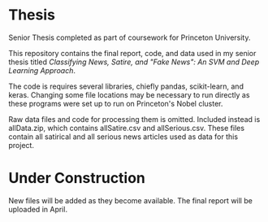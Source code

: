# Thesis
Senior Thesis completed as part of coursework for Princeton University.

This repository contains the final report, code, and data used in my senior thesis titled *Classifying News, Satire, and "Fake News": An SVM and Deep Learning Approach*.

The code is requires several libraries, chiefly pandas, scikit-learn, and keras. Changing some file locations may be necessary to run directly as these programs were set up to run on Princeton's Nobel cluster.

Raw data files and code for processing them is omitted. Included instead is allData.zip, which contains allSatire.csv and allSerious.csv. These files contain all satirical and all serious news articles used as data for this project.

# Under Construction
New files will be added as they become available. The final report will be uploaded in April.
